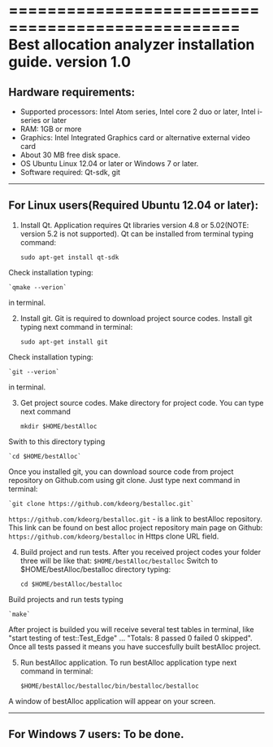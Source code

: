 ==================================================
Best allocation analyzer installation guide. version 1.0
==================================================
Hardware requirements:
--------------------------------------------------
- Supported processors: Intel Atom series, Intel core 2 duo or later, Intel i-series or later
- RAM: 1GB or more
- Graphics: Intel Integrated Graphics card or alternative external video card
- About 30 MB free disk space.
- OS Ubuntu Linux 12.04 or later or Windows 7 or later.
- Software required: Qt-sdk, git

--------------------------------------------------
For Linux users(Required Ubuntu 12.04 or later):
--------------------------------------------------
1. Install Qt.
Application requires Qt libraries version 4.8 or 5.02(NOTE: version 5.2 is not supported).
Qt can be installed from terminal typing command:

	`sudo apt-get install qt-sdk`

Check installation typing:

	`qmake --verion`

in terminal. 

2. Install git.
Git is required to download project source codes.
Install git typing next command in terminal:

	`sudo apt-get install git`

Check installation typing:

	`git --verion`

in terminal. 

3. Get project source codes.
Make directory for project code. You can type next command

	`mkdir $HOME/bestAlloc`

Swith to this directory typing

	`cd $HOME/bestAlloc`

Once you installed git, you can download source code from project repository on Github.com using git clone. Just type next command in terminal:

	`git clone https://github.com/kdeorg/bestalloc.git`

`https://github.com/kdeorg/bestalloc.git` - is a link to bestAlloc repository. This link can be found on best alloc project repository main page on Github: `https://github.com/kdeorg/bestalloc` in Https clone URL field.

4. Build project and run tests.
After you received project codes your folder three will be like that:
`$HOME/bestAlloc/bestalloc`
Switch to $HOME/bestAlloc/bestalloc directory typing:

	`cd $HOME/bestAlloc/bestalloc`

Build projects and run tests typing

	`make`

After project is builded you will receive several test tables in terminal, like "start testing of test::Test_Edge" ... "Totals: 8 passed 0 failed 0 skipped". Once all tests passed it means you have succesfully built bestAlloc project.

5. Run bestAlloc application.
To run bestAlloc application type next command in terminal:

	`$HOME/bestAlloc/bestalloc/bin/bestalloc/bestalloc`

A window of bestAlloc application will appear on your screen.

--------------------------------------------------
For Windows 7 users: To be done.
--------------------------------------------------
